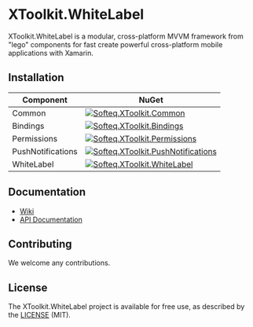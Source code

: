 # XToolkit.WhiteLabel

XToolkit.WhiteLabel is a modular, cross-platform MVVM framework from "lego" components for fast create powerful cross-platform mobile applications with Xamarin.

## Installation

Component | NuGet
----------|--------
Common    | [![Softeq.XToolkit.Common](https://img.shields.io/nuget/v/Softeq.XToolkit.Common.svg)](https://www.nuget.org/packages/Softeq.XToolkit.Common)
Bindings  | [![Softeq.XToolkit.Bindings](https://img.shields.io/nuget/v/Softeq.XToolkit.Bindings.svg)](https://www.nuget.org/packages/Softeq.XToolkit.Bindings)
Permissions | [![Softeq.XToolkit.Permissions](https://img.shields.io/nuget/v/Softeq.XToolkit.Permissions.svg)](https://www.nuget.org/packages/Softeq.XToolkit.Permissions)
PushNotifications | [![Softeq.XToolkit.PushNotifications](https://img.shields.io/nuget/v/Softeq.XToolkit.PushNotifications.svg)](https://www.nuget.org/packages/Softeq.XToolkit.PushNotifications)
WhiteLabel  | [![Softeq.XToolkit.WhiteLabel](https://img.shields.io/nuget/v/Softeq.XToolkit.WhiteLabel.svg)](https://www.nuget.org/packages/Softeq.XToolkit.WhiteLabel)

## Documentation

- [Wiki](https://github.com/Softeq/XToolkit.WhiteLabel/wiki)
- [API Documentation](https://softeq.github.io/XToolkit.WhiteLabel/api/)

## Contributing

We welcome any contributions.

## License

The XToolkit.WhiteLabel project is available for free use, as described by the [LICENSE](/LICENSE) (MIT).
